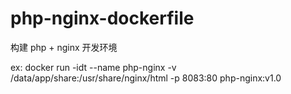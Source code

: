 # php-nginx-dockerfile

构建 php + nginx 开发环境

ex:   docker run -idt --name php-nginx -v /data/app/share:/usr/share/nginx/html -p 8083:80 php-nginx:v1.0
